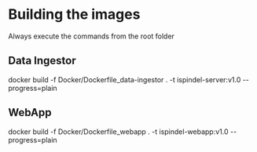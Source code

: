 # Building the images
Always execute the commands from the root folder

## Data Ingestor
docker build -f Docker/Dockerfile_data-ingestor . -t ispindel-server:v1.0 --progress=plain

## WebApp 
docker build -f Docker/Dockerfile_webapp . -t ispindel-webapp:v1.0 --progress=plain